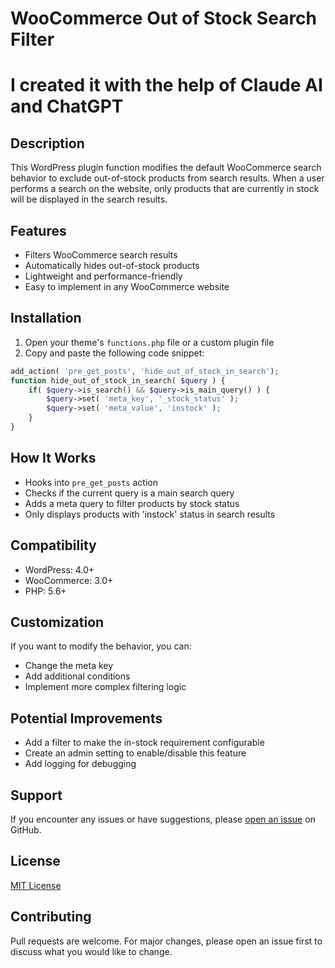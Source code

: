 # WooCommerce Out of Stock Search Filter

# I created it with the help of Claude AI and ChatGPT

## Description

This WordPress plugin function modifies the default WooCommerce search behavior to exclude out-of-stock products from search results. When a user performs a search on the website, only products that are currently in stock will be displayed in the search results.

## Features

- Filters WooCommerce search results
- Automatically hides out-of-stock products
- Lightweight and performance-friendly
- Easy to implement in any WooCommerce website

## Installation

1. Open your theme's `functions.php` file or a custom plugin file
2. Copy and paste the following code snippet:

```php
add_action( 'pre_get_posts', 'hide_out_of_stock_in_search');
function hide_out_of_stock_in_search( $query ) {
    if( $query->is_search() && $query->is_main_query() ) {
        $query->set( 'meta_key', '_stock_status' );
        $query->set( 'meta_value', 'instock' );
    }
}
```

## How It Works

- Hooks into `pre_get_posts` action
- Checks if the current query is a main search query
- Adds a meta query to filter products by stock status
- Only displays products with 'instock' status in search results

## Compatibility

- WordPress: 4.0+
- WooCommerce: 3.0+
- PHP: 5.6+

## Customization

If you want to modify the behavior, you can:
- Change the meta key
- Add additional conditions
- Implement more complex filtering logic

## Potential Improvements

- Add a filter to make the in-stock requirement configurable
- Create an admin setting to enable/disable this feature
- Add logging for debugging

## Support

If you encounter any issues or have suggestions, please [open an issue](https://github.com/yourusername/your-repo/issues) on GitHub.

## License

[MIT License](LICENSE)

## Contributing

Pull requests are welcome. For major changes, please open an issue first to discuss what you would like to change.
